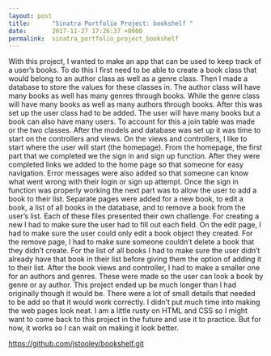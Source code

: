 ```yaml
---
layout: post
title:      "Sinatra Portfolio Project: bookshelf "
date:       2017-11-27 17:26:37 +0000
permalink:  sinatra_portfolio_project_bookshelf
---
```



With this project, I wanted to make an app that can be used to keep track of a user’s books. To do this I first need to be able to create a book class that would belong to an author class as well as a genre class. Then I made a database to store the values for these classes in. The author class will have many books as well has many genres through books. While the genre class will have many books as well as many authors through books. After this was set up the user class had to be added. The user will have many books but a book can also have many users. To account for this a join table was made or the two classes. After the models and database was set up it was time to start on the controllers and views.
	On the views and controllers, I like to start where the user will start (the homepage). From the homepage, the first part that we completed we the sign in and sign up function. After they were completed links we added to the home page so that someone for easy navigation. Error messages were also added so that someone can know what went wrong with their login or sign up attempt. 
	Once the sign in function was properly working the next part was to allow the user to add a book to their list. Separate pages were added for a new book, to edit a book, a list of all books in the database, and to remove a book from the user’s list. Each of these files presented their own challenge. For creating a new I had to make sure the user had to fill out each field. On the edit page, I had to make sure the user could only edit a book object they created. For the remove page, I had to make sure someone couldn’t delete a book that they didn’t create. For the list of all books I had to make sure the user didn’t already have that book in their list before giving them the option of adding it to their list.
	After the book views and controller, I had to make a smaller one for an authors and genres. These were made so the user can look a book by genre or ay author.
	This project ended up be much longer than I had originally though it would be. There were a lot of small details that needed to be add so that it would work correctly. I didn’t put much time into making the web pages look neat. I am a little rusty on HTML and CSS so I might want to come back to this project in the future and use it to practice. But for now, it works so I can wait on making it look better.

https://github.com/jstooley/bookshelf.git

